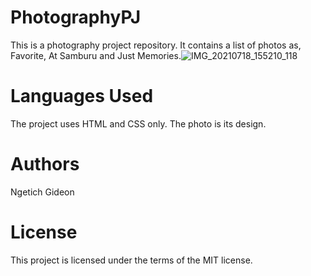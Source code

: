 # PhotographyPJ
This is a photography project repository. It contains a list of photos as, Favorite, At Samburu and Just Memories.![IMG_20210718_155210_118](https://user-images.githubusercontent.com/87479324/126067952-386887d1-e52e-4a05-add6-78f16b25d01c.jpg)


# Languages Used
The project uses HTML and CSS only. The photo is its design.


# Authors
Ngetich Gideon

# License
This project is licensed under the terms of the MIT license.
